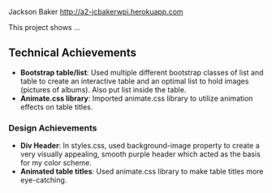 
Jackson Baker
http://a2-jcbakerwpi.herokuapp.com

This project shows ...

## Technical Achievements
- **Bootstrap table/list**: Used multiple different bootstrap classes of list and table to create an interactive table
                            and an optimal list to hold images (pictures of albums).  Also put list inside the table.
- **Animate.css library**: Imported animate.css library to utilize animation effects on table titles.

### Design Achievements
- **Div Header**: In styles.css, used background-image property to create a very visually appealing, smooth purple header
                  which acted as the basis for my color scheme.
- **Animated table titles**: Used animate.css library to make table titles more eye-catching.
				


